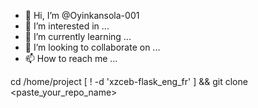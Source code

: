 - 👋 Hi, I’m @Oyinkansola-001
- 👀 I’m interested in ...
- 🌱 I’m currently learning ...
- 💞️ I’m looking to collaborate on ...
- 📫 How to reach me ...

<!---
Oyinkansola-001/Oyinkansola-001 is a ✨ special ✨ repository because its `README.md` (this file) appears on your GitHub profile.
You can click the Preview link to take a look at your changes.
--->
cd /home/project
[ ! -d 'xzceb-flask_eng_fr' ] && git clone <paste_your_repo_name>
